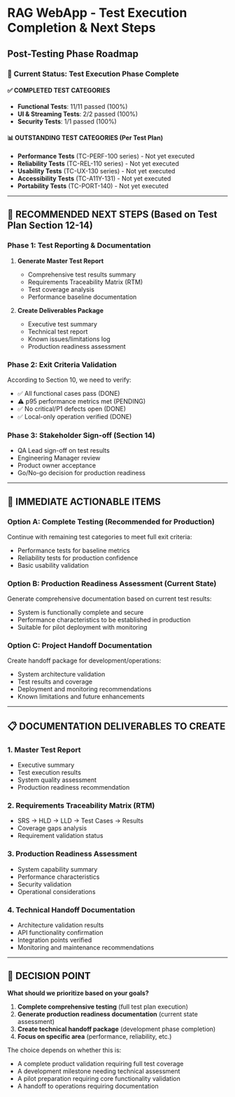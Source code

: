 # RAG WebApp - Test Execution Completion & Next Steps
## Post-Testing Phase Roadmap

### 🎯 Current Status: Test Execution Phase Complete

#### ✅ COMPLETED TEST CATEGORIES
- **Functional Tests**: 11/11 passed (100%)
- **UI & Streaming Tests**: 2/2 passed (100%) 
- **Security Tests**: 1/1 passed (100%)

#### 📊 OUTSTANDING TEST CATEGORIES (Per Test Plan)
- **Performance Tests** (TC-PERF-100 series) - Not yet executed
- **Reliability Tests** (TC-REL-110 series) - Not yet executed
- **Usability Tests** (TC-UX-130 series) - Not yet executed
- **Accessibility Tests** (TC-A11Y-131) - Not yet executed
- **Portability Tests** (TC-PORT-140) - Not yet executed

---

## 🚀 RECOMMENDED NEXT STEPS (Based on Test Plan Section 12-14)

### Phase 1: Test Reporting & Documentation
1. **Generate Master Test Report**
   - Comprehensive test results summary
   - Requirements Traceability Matrix (RTM)
   - Test coverage analysis
   - Performance baseline documentation

2. **Create Deliverables Package**
   - Executive test summary
   - Technical test report
   - Known issues/limitations log
   - Production readiness assessment

### Phase 2: Exit Criteria Validation
According to Section 10, we need to verify:
- ✅ All functional cases pass (DONE)
- ⚠️  p95 performance metrics met (PENDING)
- ✅ No critical/P1 defects open (DONE)
- ✅ Local-only operation verified (DONE)

### Phase 3: Stakeholder Sign-off (Section 14)
- QA Lead sign-off on test results
- Engineering Manager review
- Product owner acceptance
- Go/No-go decision for production readiness

---

## 🎯 IMMEDIATE ACTIONABLE ITEMS

### Option A: Complete Testing (Recommended for Production)
Continue with remaining test categories to meet full exit criteria:
- Performance tests for baseline metrics
- Reliability tests for production confidence
- Basic usability validation

### Option B: Production Readiness Assessment (Current State)
Generate comprehensive documentation based on current test results:
- System is functionally complete and secure
- Performance characteristics to be established in production
- Suitable for pilot deployment with monitoring

### Option C: Project Handoff Documentation
Create handoff package for development/operations:
- System architecture validation
- Test results and coverage
- Deployment and monitoring recommendations
- Known limitations and future enhancements

---

## 📋 DOCUMENTATION DELIVERABLES TO CREATE

### 1. **Master Test Report** 
   - Executive summary
   - Test execution results
   - System quality assessment
   - Production readiness recommendation

### 2. **Requirements Traceability Matrix (RTM)**
   - SRS → HLD → LLD → Test Cases → Results
   - Coverage gaps analysis
   - Requirement validation status

### 3. **Production Readiness Assessment**
   - System capability summary
   - Performance characteristics
   - Security validation
   - Operational considerations

### 4. **Technical Handoff Documentation**
   - Architecture validation results
   - API functionality confirmation
   - Integration points verified
   - Monitoring and maintenance recommendations

---

## 🤔 DECISION POINT

**What should we prioritize based on your goals?**

1. **Complete comprehensive testing** (full test plan execution)
2. **Generate production readiness documentation** (current state assessment)
3. **Create technical handoff package** (development phase completion)
4. **Focus on specific area** (performance, reliability, etc.)

The choice depends on whether this is:
- A complete product validation requiring full test coverage
- A development milestone needing technical assessment
- A pilot preparation requiring core functionality validation
- A handoff to operations requiring documentation
